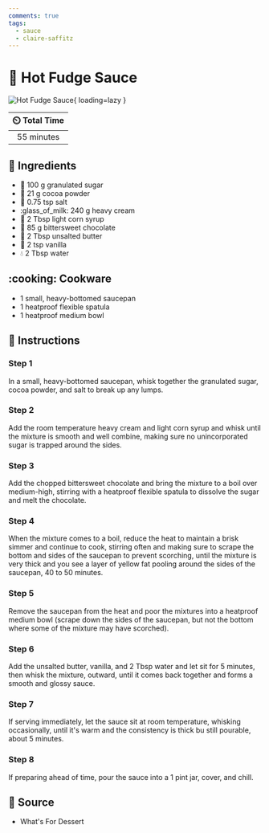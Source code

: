 ```yaml
---
comments: true
tags:
  - sauce
  - claire-saffitz
---
```

# :chocolate_bar: Hot Fudge Sauce

![Hot Fudge Sauce][1]{ loading=lazy }

| :timer_clock: Total Time |
|:-----------------------: |
| 55 minutes |

## :salt: Ingredients

- :candy: 100 g granulated sugar
- :chocolate_bar: 21 g cocoa powder
- :salt: 0.75 tsp salt
- :glass_of_milk: 240 g heavy cream
- :corn: 2 Tbsp light corn syrup
- :chocolate_bar: 85 g bittersweet chocolate
- :butter: 2 Tbsp unsalted butter
- :icecream: 2 tsp vanilla
- :droplet: 2 Tbsp water

## :cooking: Cookware

- 1 small, heavy-bottomed saucepan
- 1 heatproof flexible spatula
- 1 heatproof medium bowl

## :pencil: Instructions

### Step 1

In a small, heavy-bottomed saucepan, whisk together the granulated sugar, cocoa powder, and salt to break up any lumps.

### Step 2

Add the room temperature heavy cream and light corn syrup and whisk until the mixture is smooth and well combine, making
sure no unincorporated sugar is trapped around the sides.

### Step 3

Add the chopped bittersweet chocolate and bring the mixture to a boil over medium-high, stirring with a heatproof
flexible spatula to dissolve the sugar and melt the chocolate.

### Step 4

When the mixture comes to a boil, reduce the heat to maintain a brisk simmer and continue to cook, stirring often and
making sure to scrape the bottom and sides of the saucepan to prevent scorching, until the mixture is very thick and you
see a layer of yellow fat pooling around the sides of the saucepan, 40 to 50 minutes.

### Step 5

Remove the saucepan from the heat and poor the mixtures into a heatproof medium bowl (scrape down the sides of the
saucepan, but not the bottom where some of the mixture may have scorched).

### Step 6

Add the unsalted butter, vanilla, and 2 Tbsp water and let sit for 5 minutes, then whisk the mixture, outward, until it
comes back together and forms a smooth and glossy sauce.

### Step 7

If serving immediately, let the sauce sit at room temperature, whisking occasionally, until it's warm and the
consistency is thick bu still pourable, about 5 minutes.

### Step 8

If preparing ahead of time, pour the sauce into a 1 pint jar, cover, and chill.

## :link: Source

- What's For Dessert

[1]: <../assets/images/hot-fudge-sauce.jpg>
